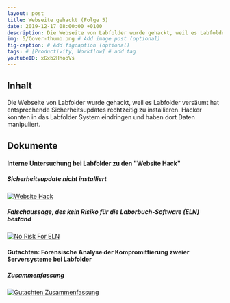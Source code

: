 ```yaml
---
layout: post
title: Webseite gehackt (Folge 5)
date: 2019-12-17 08:00:00 +0100
description: Die Webseite von Labfolder wurde gehackt, weil es Labfolder versäumt hat entsprechende Sicherheitsupdates rechtzeitig zu installieren. Hacker konnten in das Labfolder System eindringen und haben dort Daten manipuliert.
img: 5/Cover-thumb.png # Add image post (optional)
fig-caption: # Add figcaption (optional)
tags: # [Productivity, Workflow] # add tag
youtubeID: xGxb2HhopVs
---
```


## Inhalt

Die Webseite von Labfolder wurde gehackt, weil es Labfolder versäumt hat entsprechende Sicherheitsupdates rechtzeitig zu installieren. Hacker konnten in das Labfolder System eindringen und haben dort Daten manipuliert.

## Dokumente

#### Interne Untersuchung bei Labfolder zu den "Website Hack"

##### Sicherheitsupdate nicht installiert
<a href="{{site.baseurl}}/assets/img/5/Website-Hack.png" target="_blank">
  <img src="{{site.baseurl}}/assets/img/5/Website-Hack.png" alt="Website Hack" title="Website Hack" class="image-link" />
</a>

##### Falschaussage, des kein Risiko für die Laborbuch-Software (ELN) bestand
<a href="{{site.baseurl}}/assets/img/5/No-Risk-For-ELN.png" target="_blank">
  <img src="{{site.baseurl}}/assets/img/5/No-Risk-For-ELN.png" alt="No Risk For ELN" title="No Risk For ELN" class="image-link" />
</a>


#### Gutachten: Forensische Analyse der Kompromittierung zweier Serversysteme bei Labfolder

##### Zusammenfassung
<a href="{{site.baseurl}}/assets/img/5/Gutachten-Zusammenfassung.png" target="_blank">
  <img src="{{site.baseurl}}/assets/img/5/Gutachten-Zusammenfassung.png" alt="Gutachten Zusammenfassung" title="Gutachten Zusammenfassung" class="image-link" />
</a>
